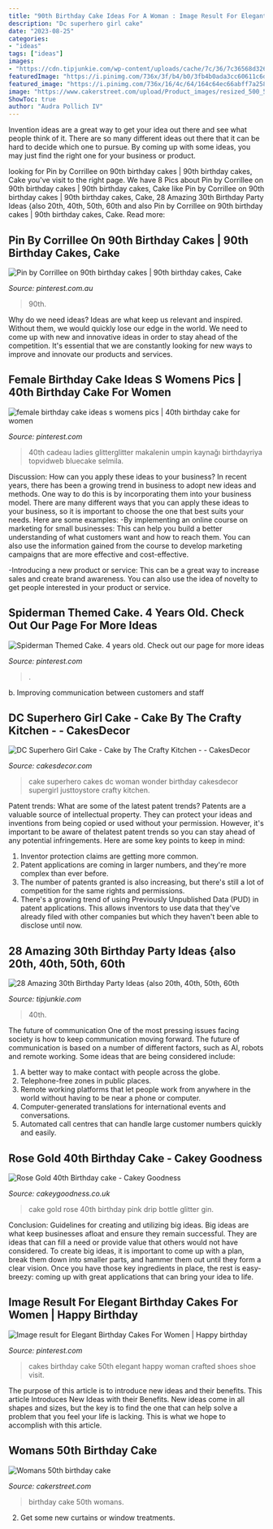 ```yaml
---
title: "90th Birthday Cake Ideas For A Woman : Image Result For Elegant Birthday Cakes For Women"
description: "Dc superhero girl cake"
date: "2023-08-25"
categories:
- "ideas"
tags: ["ideas"]
images:
- "https://cdn.tipjunkie.com/wp-content/uploads/cache/7c/36/7c36568d326abd1670f793811aac8f41.jpg"
featuredImage: "https://i.pinimg.com/736x/3f/b4/b0/3fb4b0ada3cc60611c6d3937078cf0d3.jpg"
featured_image: "https://i.pinimg.com/736x/16/4c/64/164c64ec66abff7a25817c2fdbbd07d6.jpg"
image: "https://www.cakerstreet.com/upload/Product_images/resized_500_500/womans-50th-birthday-cake-13067.jpg"
ShowToc: true
author: "Audra Pollich IV"
---
```



Invention ideas are a great way to get your idea out there and see what people think of it. There are so many different ideas out there that it can be hard to decide which one to pursue. By coming up with some ideas, you may just find the right one for your business or product.

	

		
looking for Pin by Corrillee on 90th birthday cakes | 90th birthday cakes, Cake you've visit to the right page. We have 8 Pics about Pin by Corrillee on 90th birthday cakes | 90th birthday cakes, Cake like Pin by Corrillee on 90th birthday cakes | 90th birthday cakes, Cake, 28 Amazing 30th Birthday Party Ideas {also 20th, 40th, 50th, 60th and also Pin by Corrillee on 90th birthday cakes | 90th birthday cakes, Cake. Read more:
		
    
## Pin By Corrillee On 90th Birthday Cakes | 90th Birthday Cakes, Cake

<img loading=lazy src="https://i.pinimg.com/736x/16/4c/64/164c64ec66abff7a25817c2fdbbd07d6.jpg" onerror="this.onerror=null;this.src='https://tse2.mm.bing.net/th?id=OIP.qeoq_rnlHcXZL_b-KLuVRAHaK-&amp;pid=15.1';" alt="Pin by Corrillee on 90th birthday cakes | 90th birthday cakes, Cake">

_Source: pinterest.com.au_

>90th. 

	

Why do we need ideas?
Ideas are what keep us relevant and inspired. Without them, we would quickly lose our edge in the world. We need to come up with new and innovative ideas in order to stay ahead of the competition. It's essential that we are constantly looking for new ways to improve and innovate our products and services.

    
## Female Birthday Cake Ideas S Womens Pics | 40th Birthday Cake For Women

<img loading=lazy src="https://i.pinimg.com/736x/ee/00/9b/ee009b71d9803b878eab49fabf04cd39.jpg" onerror="this.onerror=null;this.src='https://tse4.mm.bing.net/th?id=OIP.vbyiWT_GWwh1NmkYXdUGJAHaJ4&amp;pid=15.1';" alt="female birthday cake ideas s womens pics | 40th birthday cake for women">

_Source: pinterest.com_

>40th cadeau ladies glitterglitter makalenin umpin kaynağı birthdayriya topvidweb bluecake selmila. 

	

Discussion: How can you apply these ideas to your business?
In recent years, there has been a growing trend in business to adopt new ideas and methods. One way to do this is by incorporating them into your business model. There are many different ways that you can apply these ideas to your business, so it is important to choose the one that best suits your needs. Here are some examples: 
-By implementing an online course on marketing for small businesses: This can help you build a better understanding of what customers want and how to reach them. You can also use the information gained from the course to develop marketing campaigns that are more effective and cost-effective. 

-Introducing a new product or service: This can be a great way to increase sales and create brand awareness. You can also use the idea of novelty to get people interested in your product or service.

    
## Spiderman Themed Cake. 4 Years Old. Check Out Our Page For More Ideas

<img loading=lazy src="https://i.pinimg.com/736x/b6/78/57/b67857c5562f67c899e3b08761ef1865.jpg" onerror="this.onerror=null;this.src='https://tse4.mm.bing.net/th?id=OIP.cTY8-lDn0sF27exwkz8ePgHaJ3&amp;pid=15.1';" alt="Spiderman Themed Cake. 4 years old. Check out our page for more ideas">

_Source: pinterest.com_

>. 

	

b. Improving communication between customers and staff 

    
## DC Superhero Girl Cake - Cake By The Crafty Kitchen - - CakesDecor

<img loading=lazy src="https://pic.cakesdecor.com/m/kalve2kkhsf4fe9edoux.jpg" onerror="this.onerror=null;this.src='https://tse1.mm.bing.net/th?id=OIP.mxnXcHZnzQ7wFPUcnoLsagHaLi&amp;pid=15.1';" alt="DC Superhero Girl Cake - Cake by The Crafty Kitchen - - CakesDecor">

_Source: cakesdecor.com_

>cake superhero cakes dc woman wonder birthday cakesdecor supergirl justtoystore crafty kitchen. 

	

Patent trends: What are some of the latest patent trends?
Patents are a valuable source of intellectual property. They can protect your ideas and inventions from being copied or used without your permission. However, it's important to be aware of thelatest patent trends so you can stay ahead of any potential infringements. Here are some key points to keep in mind: 
1. Inventor protection claims are getting more common. 
2. Patent applications are coming in larger numbers, and they're more complex than ever before. 
3. The number of patents granted is also increasing, but there's still a lot of competition for the same rights and permissions. 
4. There's a growing trend of using Previously Unpublished Data (PUD) in patent applications. This allows inventors to use data that they've already filed with other companies but which they haven't been able to disclose until now.

    
## 28 Amazing 30th Birthday Party Ideas {also 20th, 40th, 50th, 60th

<img loading=lazy src="https://cdn.tipjunkie.com/wp-content/uploads/cache/7c/36/7c36568d326abd1670f793811aac8f41.jpg" onerror="this.onerror=null;this.src='https://tse2.mm.bing.net/th?id=OIP.ZtxZvpdWYTb6Xjh8j7_KkQHaJ3&amp;pid=15.1';" alt="28 Amazing 30th Birthday Party Ideas {also 20th, 40th, 50th, 60th">

_Source: tipjunkie.com_

>40th. 

	

The future of communication
One of the most pressing issues facing society is how to keep communication moving forward. The future of communication is based on a number of different factors, such as AI, robots and remote working. Some ideas that are being considered include: 
1. A better way to make contact with people across the globe. 
2. Telephone-free zones in public places. 
3. Remote working platforms that let people work from anywhere in the world without having to be near a phone or computer. 
4. Computer-generated translations for international events and conversations. 
5. Automated call centres that can handle large customer numbers quickly and easily.

    
## Rose Gold 40th Birthday Cake - Cakey Goodness

<img loading=lazy src="http://www.cakeygoodness.co.uk/wp-content/uploads/2020/12/40th-rose-gold-drip-cake-6.jpg" onerror="this.onerror=null;this.src='https://tse1.mm.bing.net/th?id=OIP.jzbMsnLK6uDzT8FhOdvmvAHaKp&amp;pid=15.1';" alt="Rose Gold 40th Birthday cake - Cakey Goodness">

_Source: cakeygoodness.co.uk_

>cake gold rose 40th birthday pink drip bottle glitter gin. 

	

Conclusion: Guidelines for creating and utilizing big ideas.
Big ideas are what keep businesses afloat and ensure they remain successful. They are ideas that can fill a need or provide value that others would not have considered. To create big ideas, it is important to come up with a plan, break them down into smaller parts, and hammer them out until they form a clear vision. Once you have those key ingredients in place, the rest is easy- breezy: coming up with great applications that can bring your idea to life.

    
## Image Result For Elegant Birthday Cakes For Women | Happy Birthday

<img loading=lazy src="https://i.pinimg.com/736x/3f/b4/b0/3fb4b0ada3cc60611c6d3937078cf0d3.jpg" onerror="this.onerror=null;this.src='https://tse4.mm.bing.net/th?id=OIP.oRR8j-eyogLhrXTd1eCMYQHaLf&amp;pid=15.1';" alt="Image result for Elegant Birthday Cakes For Women | Happy birthday">

_Source: pinterest.com_

>cakes birthday cake 50th elegant happy woman crafted shoes shoe visit. 

	

The purpose of this article is to introduce new ideas and their benefits.
This article Introduces New Ideas with their Benefits. New ideas come in all shapes and sizes, but the key is to find the one that can help solve a problem that you feel your life is lacking. This is what we hope to accomplish with this article.

    
## Womans 50th Birthday Cake

<img loading=lazy src="https://www.cakerstreet.com/upload/Product_images/resized_500_500/womans-50th-birthday-cake-13067.jpg" onerror="this.onerror=null;this.src='https://tse2.mm.bing.net/th?id=OIP.cix3qfUdRo7t95AV8h5kRAHaHc&amp;pid=15.1';" alt="Womans 50th birthday cake">

_Source: cakerstreet.com_

>birthday cake 50th womans. 

	

2. Get some new curtains or window treatments.

